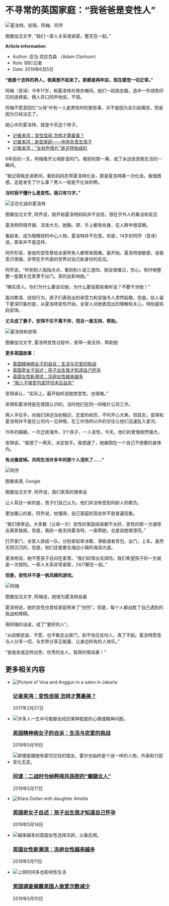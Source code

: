# 不寻常的英国家庭：“我爸爸是变性人”

![夏洛特、安琪、阿梅、阿乔](https://ichef.bbci.co.uk/ace/ws/640/cpsprodpb/A8B6/production/_107209134_screenshot2019-05-30at17.21.33.png.webp)

图像加注文字, “我们一家人关系很紧密，整天在一起。”

**Article information**

- Author: 亚当·克拉克森 （Adam Clarkson）
- Role: BBC记者
- Date: 2019年6月5日

**“她是个怎样的男人，我真想不起来了。那都是两年前，现在感觉一切正常。”**

阿梅（音译）今年17岁，和夏洛特共用衣帽间。她们一起挑衣服，选中一件绿色印花的连裤装，俩人异口同声地说，不错。

阿梅不愿意回忆“父母”中有一人是男性时的那些事，并不是因为会引起痛苦，而是因为已经淡忘了。

她心中的夏洛特，就是今天这个样子。

- [记者来鸿：变性佳丽 怎样才算最美？](/ukchina/simp/fooc-39104170)
- [记者来鸿：新型家庭——爸爸负责生孩子](/ukchina/simp/fooc/2016/09/160927_fooc_transgender_family)
- [记者来鸿："女权色情片"是这样拍成的](/ukchina/simp/uk_life/2014/05/140523_fooc_feminist_porn)

6年前的一天，阿梅推开父母卧室的门，眼前的那一幕，成了永远改变她生活的一瞬间。

“我记得我走进房间，看到妈妈在帮夏洛特化妆，那是夏洛特第一次化妆。我很困惑，这是发生了什么事？男人一般是不化妆的啊。

**当时我不懂什么是变性。我只有12岁。”**

![正在化装的夏洛特](https://ichef.bbci.co.uk/ace/ws/640/cpsprodpb/F6D6/production/_107209136_screenshot2019-05-30at17.23.09.png.webp)

图像加注文字, 阿乔说，刚开始夏洛特妈妈并不自信，很在乎外人的看法和反应

夏洛特热情开朗、活泼大方。她胸、颈、手上都有纹身，在人群中很显眼。

看起来，成为吸眼球的中心人物，夏洛特并不在意。但是，14岁的阿乔（音译）说，原来并不是这样。

阿乔形容，爸爸的变性曾给全家所有人都带来困难。最开始，夏洛特很敏感，自我意识很强，非常在乎外面的世界对自己新身份的反应。

阿乔说，“听到别人指指点点、看到别人说三道四，她会很难过，伤心。有时候整整一星期关在家里不出门。真的会影响她。”

“确实烦人。你们为什么要谈论她，为什么要说那些难听话？不要干涉她！”

面对欺凌、歧视行为，孩子们表现出的承受力和坚强令人肃然起敬。但是，给人留下更深印象的是，从夏洛特变性开始，全家人对她表现出的理解和关心，特别是妈妈安琪。

**丈夫成了妻子，安琪不仅不离不弃，而且一直支持、帮助。**

![夏洛特和安琪](https://ichef.bbci.co.uk/ace/ws/640/cpsprodpb/16C06/production/_107209139_screenshot2019-05-30at17.23.58.png.webp)

图像加注文字, 夏洛特变性过程中，安琪一直支持、帮助她

**更多英国故事：**

- [英国精神病女子的自诉：生活与恋爱的挑战](/ukchina/simp/48315603)
- [英国奇女子自述：孩子出生我才知道自己怀孕](/ukchina/simp/48268400)
- [英国女性新潮流：冻卵女性越来越多](/ukchina/simp/48240904)
- [“我儿子接受包皮环切术后自杀”](/ukchina/simp/48125341)

安琪承认，“实际上，最开始听说她想变性，也很难。”

安琪和夏洛特是在德国认识的，当时他们在同一间唱片公司工作。

两人手拉手，向我们讲述当初相识、恋爱的经历，不时开心大笑。但其实，安琪和夏洛特并不是在公司内一见钟情，在工作场所以外的交往让他们迅速坠入爱河。

15年的婚姻，一次迁居海外，3个孩子，一人变性，今天，他们的爱情依然强大。

安琪说，“我想了一两天，决定放手。我想通了，她被困在一个自己不想要的身体内。

**有点像哀悼。共同生活许多年的那个人消失了......”**

![阿乔](https://ichef.bbci.co.uk/ace/ws/640/cpsprodpb/376E/production/_107209141_screenshot2019-05-30at17.20.44.png.webp)

图像来源, Google

图像加注文字, 阿乔说，我们家真的很幸运

让人耳目一新的是，孩子们自己认为，他们并没有受到同龄人的欺负。

更加暖心的是，阿乔说，他懂得，自己家庭的现状并不是普遍现象。

“我们很幸运。大多数（父母一方）变性的家庭结局都不太好，变性的那一方通常会离家独居。但是，我妈一直支持夏洛特，一直帮她，总是说她很漂亮。”

打开家门，全家人排成一队，分别拿起旱冰鞋、滑板或者背包，出门，上车。虽然天阴沉沉的，但是，他们还是要去海边小镇的海滨大道。

夏洛特说，她不愿孩子总闷在家里。“我们经常出去探险。我们希望孩子的一生就是一次探险。一家人关系非常紧密，24/7都在一起。”

**但是，变性并不是一帆风顺的游戏。**

![阿梅](https://ichef.bbci.co.uk/ace/ws/640/cpsprodpb/777E/production/_107209503_screenshot2019-05-30at17.21.19.png.webp)

图像加注文字, 阿梅说，她很为夏洛特自豪

夏洛特说，她的变性也曾给家庭带来了“创伤”。但是，每个人都战胜了自己遇到的挑战和障碍。

用阿梅的话说，成了“更好的人”。

“从抑郁悲哀、不愿、也不敢走出家门，到不怕见任何人，真了不起。夏洛特愿意与人分享一切、与世界分享正能量、让身边所有的人快乐。”

“爸爸变成这样出色、优秀的女人，我真的很自豪！”

## 更多相关内容

- ![Picture of Vina and Anggun in a salon in Jakarta](https://ichef.bbci.co.uk/ace/ws/660/cpsprodpb/8AFF/production/_88438553_lgbt7.png.webp)

    ### [记者来鸿：变性佳丽 怎样才算最美？](/ukchina/simp/fooc-39104170)

    2017年2月27日
    
- ![许多人一生中可能都会经历某种程度的心理或精神问题。](https://ichef.bbci.co.uk/ace/ws/660/cpsprodpb/17C14/production/_107000379_capture.jpg.webp)

    ### [英国精神病女子的自诉：生活与恋爱的挑战](/ukchina/simp/48315603)

    2019年5月19日
    
- ![即便是跟她有密切交往的盟友，霍尔也始终是个谜一样的人物，外表和行踪变化无定。](https://ichef.bbci.co.uk/ace/ws/660/cpsprodpb/1313A/production/_106983187_image.jpg.webp)

    ### [间谍：二战时令纳粹闻风丧胆的“瘸腿女人”](/ukchina/simp/48301391)

    2019年5月17日
    
- ![Klara Dollan with daughter Amelia](https://ichef.bbci.co.uk/ace/ws/660/cpsprodpb/979F/production/_106751883_klarawithbabyedit.jpg.webp)

    ### [英国奇女子自述：孩子出生我才知道自己怀孕](/ukchina/simp/48268400)

    2019年5月14日
    
- ![越来越多的英国女性选择冻卵，以备后用。](https://ichef.bbci.co.uk/ace/ws/660/cpsprodpb/E430/production/_106861485__102867187_m8020092-ivf_frozen_embryos_being_removed_from_storage-spl.jpg.webp)

    ### [英国女性新潮流：冻卵女性越来越多](/ukchina/simp/48240904)

    2019年5月11日
    
- ![上网时间多也影响性生活](https://ichef.bbci.co.uk/ace/ws/660/cpsprodpb/E1C8/production/_106900875_1ea027cf-876d-479c-8f7c-9283d0c8e8cd.jpg.webp)

    ### [英国调查揭露英国人做爱次数减少](/ukchina/simp/48229620)

    2019年5月10日